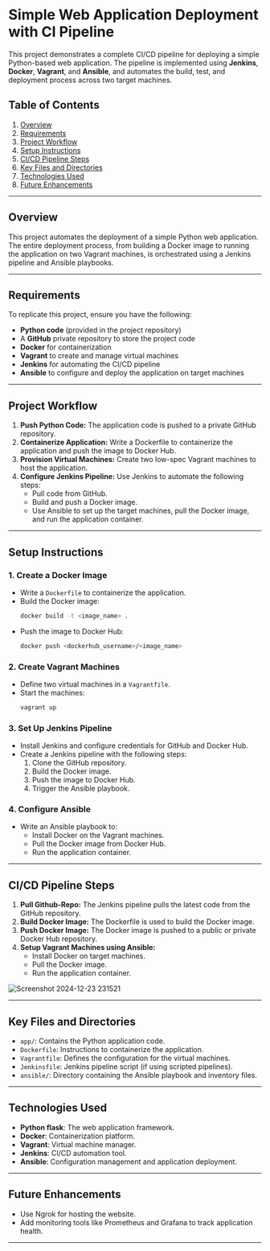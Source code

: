 # Simple Web Application Deployment with CI Pipeline

This project demonstrates a complete CI/CD pipeline for deploying a simple Python-based web application. The pipeline is implemented using **Jenkins**, **Docker**, **Vagrant**, and **Ansible**, and automates the build, test, and deployment process across two target machines.

## Table of Contents

1. [Overview](#overview)  
2. [Requirements](#requirements)  
3. [Project Workflow](#project-workflow)  
4. [Setup Instructions](#setup-instructions)  
5. [CI/CD Pipeline Steps](#ci/cd-pipeline-steps)  
6. [Key Files and Directories](#key-files-and-directories)  
7. [Technologies Used](#technologies-used)  
8. [Future Enhancements](#future-enhancements)

---

## Overview

This project automates the deployment of a simple Python web application. The entire deployment process, from building a Docker image to running the application on two Vagrant machines, is orchestrated using a Jenkins pipeline and Ansible playbooks.

---

## Requirements

To replicate this project, ensure you have the following:

- **Python code** (provided in the project repository)
- A **GitHub** private repository to store the project code
- **Docker** for containerization
- **Vagrant** to create and manage virtual machines
- **Jenkins** for automating the CI/CD pipeline
- **Ansible** to configure and deploy the application on target machines

---

## Project Workflow

1. **Push Python Code:** The application code is pushed to a private GitHub repository.  
2. **Containerize Application:** Write a Dockerfile to containerize the application and push the image to Docker Hub.  
3. **Provision Virtual Machines:** Create two low-spec Vagrant machines to host the application.  
4. **Configure Jenkins Pipeline:** Use Jenkins to automate the following steps:  
   - Pull code from GitHub.  
   - Build and push a Docker image.  
   - Use Ansible to set up the target machines, pull the Docker image, and run the application container.

---

## Setup Instructions

### 1. Create a Docker Image
- Write a `Dockerfile` to containerize the application.
- Build the Docker image:
  ```bash
  docker build -t <image_name> .
  ```
- Push the image to Docker Hub:
  ```bash
  docker push <dockerhub_username>/<image_name>
  ```

### 2. Create Vagrant Machines
- Define two virtual machines in a `Vagrantfile`.
- Start the machines:
  ```bash
  vagrant up
  ```

### 3. Set Up Jenkins Pipeline
- Install Jenkins and configure credentials for GitHub and Docker Hub.
- Create a Jenkins pipeline with the following steps:
  1. Clone the GitHub repository.
  2. Build the Docker image.
  3. Push the image to Docker Hub.
  4. Trigger the Ansible playbook.

### 4. Configure Ansible
- Write an Ansible playbook to:
  - Install Docker on the Vagrant machines.
  - Pull the Docker image from Docker Hub.
  - Run the application container.

---

## CI/CD Pipeline Steps

1. **Pull Github-Repo:** The Jenkins pipeline pulls the latest code from the GitHub repository.  
2. **Build Docker Image:** The Dockerfile is used to build the Docker image.  
3. **Push Docker Image:** The Docker image is pushed to a public or private Docker Hub repository.  
4. **Setup Vagrant Machines using Ansible:**  
   - Install Docker on target machines.  
   - Pull the Docker image.  
   - Run the application container.
     
![Screenshot 2024-12-23 231521](https://github.com/user-attachments/assets/4d6d9263-e12f-4b8b-987e-4fcaef644817)

---

## Key Files and Directories

- `app/`: Contains the Python application code.  
- `Dockerfile`: Instructions to containerize the application.  
- `Vagrantfile`: Defines the configuration for the virtual machines.  
- `Jenkinsfile`: Jenkins pipeline script (if using scripted pipelines).  
- `ansible/`: Directory containing the Ansible playbook and inventory files.  

---

## Technologies Used

- **Python flask**: The web application framework.  
- **Docker**: Containerization platform.  
- **Vagrant**: Virtual machine manager.  
- **Jenkins**: CI/CD automation tool.  
- **Ansible**: Configuration management and application deployment.  

---

## Future Enhancements

- Use Ngrok for hosting the website.
- Add monitoring tools like Prometheus and Grafana to track application health.

---



